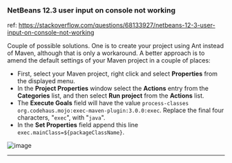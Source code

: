 ### NetBeans 12.3 user input on console not working

ref: https://stackoverflow.com/questions/68133927/netbeans-12-3-user-input-on-console-not-working

Couple of possible solutions. One is to create your project using Ant instead of Maven, although 
that is only a workaround. A better approach is to amend the default settings of your Maven project 
in a couple of places:

  - First, select your Maven project, right click and select **Properties** from the displayed menu.
  - In the **Project Properties** window select the **Actions** entry from the **Categories** list, and then 
  select **Run project** from the **Actions** list.
  - The **Execute Goals** field will have the value `process-classes org.codehaus.mojo:exec-maven-plugin:3.0.0:exec`.
  Replace the final four characters, "`exec`", with "`java`".
  - In the **Set Properties** field append this line `exec.mainClass=${packageClassName}`.

![image](https://i.stack.imgur.com/u60Lk.png)

---
